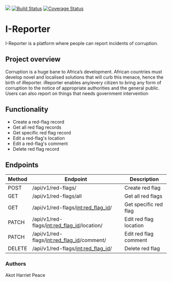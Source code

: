 <a href="https://codeclimate.com/github/HarrietAkot/I-Reporter/maintainability"><img src="https://api.codeclimate.com/v1/badges/b49b18e11ea041b54c99/maintainability" /></a>
[![Build Status](https://travis-ci.org/HarrietAkot/I-Reporter.svg?branch=develop)](https://travis-ci.org/HarrietAkot/I-Reporter)
[![Coverage Status](https://coveralls.io/repos/github/HarrietAkot/I-Reporter/badge.svg?branch=develop)](https://coveralls.io/github/HarrietAkot/I-Reporter?branch=develop)


# I-Reporter
I-Reporter is a platform where people can report incidents of corruption.

## Project overview
Corruption is a huge bane to Africa’s development. African countries must develop novel and localised solutions that will curb this menace, hence the birth of iReporter. iReporter enables any/every citizen to bring any form of corruption to the notice of appropriate authorities and the general public. Users can also report on things that needs government intervention

## Functionality
- Create a red-flag record
- Get all red flag records
- Get specific red flag record
- Edit a red-flag's location
- Edit a red-flag's comment
- Delete red flag record

## Endpoints
| Method | Endpoint | Description |
|--------|----------|-------------|
| POST   |/api/v1/red-flags/ |Create red flag|
| GET    |/api/v1/red-flags/all|Get all red flags|
| GET    |/api/v1/red-flags/<int:red_flag_id>/|Get specific red flag|
| PATCH  |/api/v1/red-flags/<int:red_flag_id>/location/|Edit red flag location|
| PATCH  |/api/v1/red-flags/<int:red_flag_id>/comment/|Edit red flag comment|
| DELETE |/api/v1/red-flags/<int:red_flag_id>/|Delete red flag|



### Authors
Akot Harriet Peace
